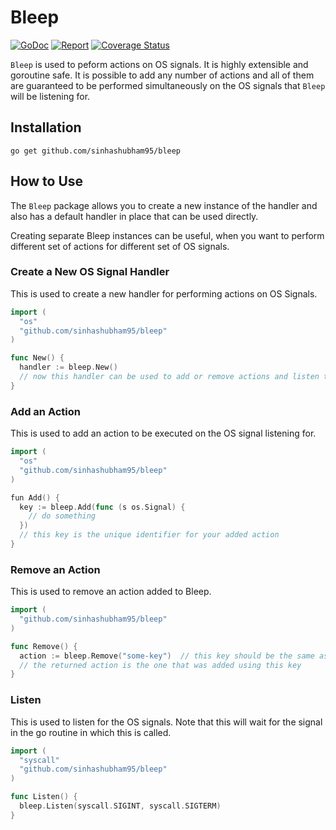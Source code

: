 # Bleep

[![GoDoc](https://godoc.org/github.com/sinhashubham95/bleep?status.svg)](https://pkg.go.dev/github.com/sinhashubham95/bleep)
[![Report](https://goreportcard.com/badge/github.com/sinhashubham95/bleep)](https://goreportcard.com/report/github.com/sinhashubham95/bleep)
[![Coverage Status](https://coveralls.io/repos/github/sinhashubham95/bleep/badge.svg?branch=master)](https://coveralls.io/github/sinhashubham95/bleep?branch=master)

`Bleep` is used to peform actions on OS signals. It is highly extensible and goroutine safe. It is possible to add any number of actions and all of them are guaranteed to be performed simultaneously on the OS signals that `Bleep` will be listening for.

## Installation

```shell
go get github.com/sinhashubham95/bleep
```

## How to Use

The `Bleep` package allows you to create a new instance of the handler and also has a default handler in place that can be used directly.

Creating separate Bleep instances can be useful, when you want to perform different set of actions for different set of OS signals.

### Create a New OS Signal Handler

This is used to create a new handler for performing actions on OS Signals.

```go
import (
  "os"
  "github.com/sinhashubham95/bleep"
)

func New() {
  handler := bleep.New()
  // now this handler can be used to add or remove actions and listen to the OS signals
}
```

### Add an Action

This is used to add an action to be executed on the OS signal listening for.

```go
import (
  "os"
  "github.com/sinhashubham95/bleep"
)

fun Add() {
  key := bleep.Add(func (s os.Signal) {
    // do something
  })
  // this key is the unique identifier for your added action
}
```

### Remove an Action

This is used to remove an action added to Bleep.

```go
import (
  "github.com/sinhashubham95/bleep"
)

func Remove() {
  action := bleep.Remove("some-key")  // this key should be the same as the one returned during adding the action
  // the returned action is the one that was added using this key
}
```

### Listen

This is used to listen for the OS signals. Note that this will wait for the signal in the go routine in which this is called.

```go
import (
  "syscall"
  "github.com/sinhashubham95/bleep"
)

func Listen() {
  bleep.Listen(syscall.SIGINT, syscall.SIGTERM)
}
```